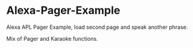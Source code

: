 # Alexa-Pager-Example
Alexa APL Pager Example, load second page and speak another phrase.

Mix of Pager and Karaoke functions.


